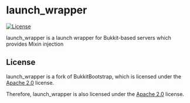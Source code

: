 # launch_wrapper
[![License](https://lxgaming.github.io/badges/License-Apache%202.0-blue.svg)](https://www.apache.org/licenses/LICENSE-2.0)

launch_wrapper is a launch wrapper for Bukkit-based servers which provides Mixin injection

## License
launch_wrapper is a fork of BukkitBootstrap, which is licensed under the [Apache 2.0](https://www.apache.org/licenses/LICENSE-2.0) license.

Therefore, launch_wrapper is also licensed under the [Apache 2.0](https://www.apache.org/licenses/LICENSE-2.0) license.
